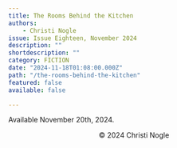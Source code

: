 ```yaml
---
title: The Rooms Behind the Kitchen
authors:
    - Christi Nogle
issue: Issue Eighteen, November 2024
description: "" 
shortdescription: ""
category: FICTION
date: "2024-11-18T01:08:00.000Z"
path: "/the-rooms-behind-the-kitchen"
featured: false
available: false

---
```


Available November 20th, 2024.

<p style="text-align: center;">© 2024 Christi Nogle</p>


